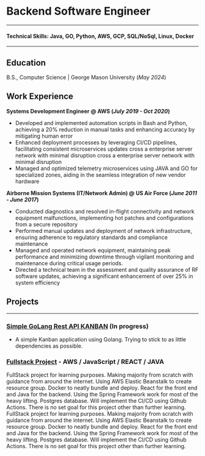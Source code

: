# Backend Software Engineer

---

#### Technical Skills: Java, GO, Python, AWS, GCP, SQL/NoSql, Linux, Docker

---

## Education

B.S., Computer Science | George Mason University (_May 2024_)

## Work Experience

**Systems Development Engineer @ AWS (_July 2019 - Oct 2020_)**

- Developed and implemented automation scripts in Bash and Python, achieving a 20% reduction in manual tasks
and enhancing accuracy by mitigating human error
- Enhanced deployment processes by leveraging CI/CD pipelines, facilitating consistent microservices updates
cross a enterprise server network with minimal disruption
cross a enterprise server network with minimal disruption
- Managed and optimized telemetry microservices using JAVA and GO for specialized zones, aiding in the seamless
integration of new vendor hardware

**Airborne Mission Systems (IT/Network Admin) @ US Air Force (_June 2011 - June 2017_)**

- Conducted diagnostics and resolved in-flight connectivity and network equipment malfunctions, implementing hot patches and configurations from a secure repository
- Performed manual updates and deployment of network infrastructure, ensuring adherence to regulatory standards and compliance maintenance
- Managed and operated network equipment, maintaining peak performance and minimizing downtime through vigilant monitoring and maintenance during critical usage periods.
- Directed a technical team in the assessment and quality assurance of RF software updates, achieving a significant enhancement of over 25% in system efficiency

## Projects

---

### [Simple GoLang Rest API KANBAN](https://github.com/Chris-Gonz/golang-REST) (In progress)

- A simple Kanban application using Golang. Trying to stick to as little dependencies as possible. 

### [Fullstack Project](https://github.com/Chris-Gonz/aws_react) - AWS / JavaScript / REACT / JAVA
  
FullStack project for learning purposes. Making majority from scratch with guidance from around the internet. Using AWS Elastic Beanstalk to create resource group. Docker to neatly bundle and deploy. React for the front end and Java for the backend. Using the Spring Framework work for most of the heavy lifting. Postgres database. Will implement the CI/CD using Github Actions. There is no set goal for this project other than further learning.  
FullStack project for learning purposes. Making majority from scratch with guidance from around the internet. Using AWS Elastic Beanstalk to create resource group. Docker to neatly bundle and deploy. React for the front end and Java for the backend. Using the Spring Framework work for most of the heavy lifting. Postgres database. Will implement the CI/CD using Github Actions. There is no set goal for this project other than further learning.  

<!--
**Chris-Gonz/Chris-Gonz** is a ✨ _special_ ✨ repository because its `README.md` (this file) appears on your GitHub profile.

Here are some ideas to get you started:

- 🔭 I’m currently working on ...
- 🌱 I’m currently learning ...
- 👯 I’m looking to collaborate on ...
- 🤔 I’m looking for help with ...
- 💬 Ask me about ...
- 📫 How to reach me: ...
- 😄 Pronouns: ...
- ⚡ Fun fact: ...
-->
